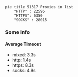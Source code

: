 
```mermaid
pie title 51317 Proxies in list
    "HTTP" : 22596
    "HTTPS": 6350
    "SOCKS" : 28015
```

### Some Info
#### Average Timeout

- mixed: 3.3s
- http: 1.4s
- https: 8.3s
- socks: 4.9s
